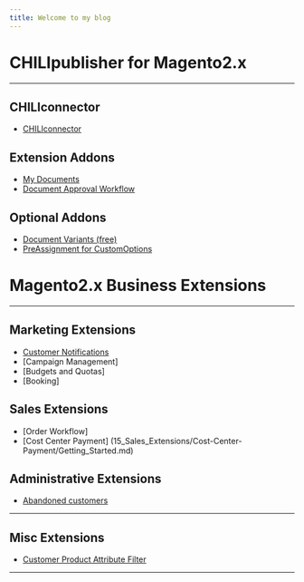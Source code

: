 ```yaml
---
title: Welcome to my blog
---
```


<p class="HeroText">
</p>

# CHILIpublisher for Magento2.x
---
<div class="Row">
<div class="Row__third">

## CHILIconnector

-   [CHILIconnector](01_CHILIpublish_for_Magento2x/01_CHILIconnector/00_Getting_Started.md)

</div>

<div class="Row__third">

## Extension Addons

-   [My Documents](01_CHILIpublish_for_Magento2x/01_CHILIconnector/00_Getting_Started.md)
-   [Document Approval Workflow](01_CHILIpublish_for_Magento2x/01_CHILIconnector/00_Getting_Started.md)

</div>

<div class="Row__third">

## Optional Addons

-   [Document Variants (free)](01_CHILIpublish_for_Magento2x/01_CHILIconnector/00_Getting_Started.md)
-   [PreAssignment for CustomOptions](01_CHILIpublish_for_Magento2x/01_CHILIconnector/00_Getting_Started.md)

</div>

</div>

# Magento2.x Business Extensions
---

<div class="Row">
    
<div class="Row__third">

## Marketing Extensions

-   [Customer Notifications](01_CHILIpublish_for_Magento2x/01_CHILIconnector/00_Getting_Started.md)
-   [Campaign Management]
-   [Budgets and Quotas]
-   [Booking]

</div>

<div class="Row__third">

## Sales Extensions

-   [Order Workflow]
-   [Cost Center Payment] (15_Sales_Extensions/Cost-Center-Payment/Getting_Started.md)

</div>

<div class="Row__third">

## Administrative Extensions

-   [Abandoned customers](20_Administrative_Extensions/Abandoned_Customer/00_Getting_Started.md)

</div>

</div>

---
## Misc Extensions

<div class="Row">
    
<div class="Row__third">

-   [Customer Product Attribute Filter](30_Misc_Extensions/CustomerProductAttributeFilter/00_Getting_Started.md)

</div>
<div class="Row__third">

</div>
<div class="Row__third">

</div>


</div>

---
